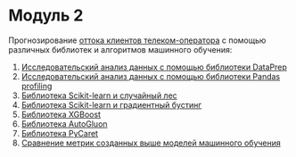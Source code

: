 # Модуль 2
Прогнозирование [оттока клиентов телеком-оператора](https://github.com/AlfiyaNuri/projects2021/tree/main/m2/0.%20m2task_text.md) с помощью различных библиотек и алгоритмов машинного обучения:
1. [Исследовательский анализ данных с помощью библиотеки DataPrep]()
2. [Исследовательский анализ данных с помощью библиотеки Pandas profiling]()
3. [Библиотека Scikit-learn и случайный лес](https://github.com/AlfiyaNuri/projects2021/blob/main/m2/3.%20m2_sklearn_randomforest.ipynb)
4. [Библиотека Scikit-learn и градиентный бустинг](https://github.com/AlfiyaNuri/projects2021/blob/main/m2/4.%20m2_gradient_boosting.ipynb)
5. [Библиотека XGBoost](https://github.com/AlfiyaNuri/projects2021/blob/main/m2/5.%20m2_xgboost.ipynb)
6. [Библиотека AutoGluon]()
7. [Библиотека PyCaret]()
8. [Сравнение метрик созданных выше моделей машинного обучения]()

